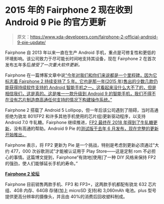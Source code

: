 # 2015 年的 Fairphone 2 现在收到 Android 9 Pie 的官方更新

> 原文：<https://www.xda-developers.com/fairphone-2-official-android-9-pie-update/>

Fairphone 自 2013 年以来一直在生产 Android 手机，重点是可修复性和更低的环境影响。该公司致力于尽可能长时间地支持其设备，现在 Fairphone 2 在首次发布五年多后*接受了一次重大软件更新。*

Fairphone 在一篇博客文章中说[“今年对我们和你们来说都是一个里程碑，因为它标志着 Fairphone 2 持续支持了 5 年。它也是那一年(2015 年)售出的少数几款仍能获得持续软件支持的 Android 智能手机之一。这看起来没什么大不了的，但是相信我们，这是真的。这是唯一一款升级到 Android 9 的智能手机，我们不得不在没有芯片制造商高通任何支持的情况下构建操作系统。”](https://www.fairphone.com/en/2021/03/25/android9-fairphone2/)

Fairphone 2 搭载了 Android 5 Lollipop，但一年后该公司遇到了阻碍，当时高通拒绝为骁龙 801(FP2 和许多其他手机使用的芯片组)更新驱动程序，以支持 Android 7.0 牛轧糖。Fairphone 继续推进，[FP2 最终在 2018 年得到了牛轧糖更新](https://www.xda-developers.com/fairphone-2-android-nougat-update/)，没有高通的帮助。Android 9 Pie 的[测试版于去年 6 月发布，现在完整的更新开始推出。](https://www.xda-developers.com/fairphone-2-android-9-pie-beta/)

Fairphone 表示，将 FP2 更新为 Pie 是一个挑战，特别是考虑到更新必须通过“大约 477，000 次谷歌测试”才能被认证用于 Play Store——这是定制 rom 不必担心的事情。这篇博文提到，Fairphone“有效地[使用]了一种 DIY 风格来保持 FP2 的强劲，使人们能够延长手机的寿命。”

**[Fairphone 2 论坛](https://forum.xda-developers.com/f/fairphone-2.4281/)**

Fairphone 目前销售两款手机、FP3 和 FP3+，这两款手机都配有骁龙 632 芯片组、4GB 内存、64GB 存储(加上 microSD 支持)和 3,060mAh 电池。plus 型号提供更高分辨率的摄像头，并且由 40%的消费后回收塑料制成。
